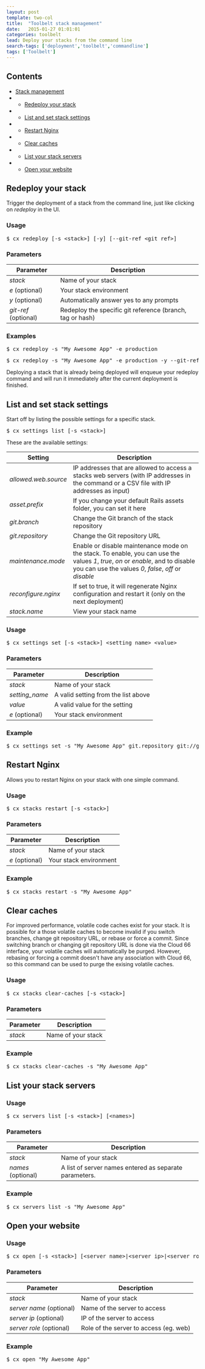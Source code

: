 ```yaml
---
layout: post
template: two-col
title:  "Toolbelt stack management"
date:   2015-01-27 01:01:01
categories: toolbelt
lead: Deploy your stacks from the command line
search-tags: ['deployment','toolbelt','commandline']
tags: ['Toolbelt']
---
```


<h2>Contents</h2>
<ul class="page-toc">
    <li><a href="#x">Stack management</a></li>
            <li>
                <ul>
                <li><a href="#redeploy">Redeploy your stack</a></li>
                </ul>
            </li>
            <li>
                <ul>
                <li><a href="#list-set">List and set stack settings</a></li>
                </ul>
            </li>
            <li>
                <ul>
                <li><a href="#restart">Restart Nginx</a></li>
                </ul>
            </li> 
            <li>
                <ul>
                <li><a href="#clear">Clear caches</a></li>
                </ul>
            </li>
            <li>
                <ul>
                <li><a href="#list">List your stack servers</a></li>
                </ul>
            </li>              
            <li>
                <ul>
                <li><a href="#open">Open your website</a></li>
                </ul>
            </li>                                                                               
</ul>

<h2 id="redeploy">Redeploy your stack</h2>

Trigger the deployment of a stack from the command line, just like clicking on <i>redeploy</i> in the UI.

<h3 id="usage-redeploy">Usage</h3>

<pre class="prettyprint">
$ cx redeploy [-s &lt;stack&gt;] [-y] [--git-ref &lt;git_ref&gt;]
</pre>

<h3 id="params-redeploy">Parameters</h3>
<table class='table table-bordered table-striped table-small'>
    <thead>
        <tr>
            <th align="center">Parameter</th>
            <th align="center">Description</th>
        </tr>
    </thead>
    <tbody>
        <tr>
            <td><i>stack</i></td>
            <td>Name of your stack</td>
        </tr>
        <tr>
        	<td><i>e</i> (optional)</td>
        	<td>Your stack environment</td>
        </tr>
        <tr>
            <td><i>y</i> (optional)</td>
            <td>Automatically answer yes to any prompts</td>
        </tr>
        <tr>
            <td><i>git-ref</i> (optional)</td>
            <td>Redeploy the specific git reference (branch, tag or hash)</td>
        </tr>
    </tbody>
</table>

<h3 id="example-redeploy">Examples</h3>

<pre class="prettyprint">
$ cx redeploy -s "My Awesome App" -e production
</pre>
<pre class="prettyprint">
$ cx redeploy -s "My Awesome App" -e production -y --git-ref my_git_ref_value
</pre>

Deploying a stack that is already being deployed will enqueue your redeploy command and will run it immediately after the current deployment is finished.

<h2 id="list-set">List and set stack settings</h2>

Start off by listing the possible settings for a specific stack.

<pre class="prettyprint">
$ cx settings list [-s &lt;stack&gt;]
</pre>

These are the available settings:

<table class='table table-bordered table-striped table-small'>
    <thead>
        <tr>
            <th align="center">Setting</th>
            <th align="center">Description</th>
        </tr>
    </thead>
    <tbody>
        <tr>
            <td><i>allowed.web.source</i></td>
            <td>IP addresses that are allowed to access a stacks web servers (with IP addresses in the command or a CSV file with IP addresses as input)</td>
        </tr>
        <tr>
            <td><i>asset.prefix</i></td>
            <td>If you change your default Rails assets folder, you can set it here</td>
        </tr>                
        <tr>
            <td><i>git.branch</i></td>
            <td>Change the Git branch of the stack repository</td>
        </tr>
        <tr>
            <td><i>git.repository</i></td>
            <td>Change the Git repository URL</td>
        </tr>
        <tr>
            <td><i>maintenance.mode</i></td>
            <td>Enable or disable maintenance mode on the stack. To enable, you can use the values <i>1</i>, <i>true</i>, <i>on</i> or <i>enable</i>, and to disable you can use the values <i>0</i>, <i>false</i>, <i>off</i> or <i>disable</i></td>
        </tr>        
        <tr>
            <td><i>reconfigure.nginx</i></td>
            <td>If set to true, it will regenerate Nginx configuration and restart it (only on the next deployment)</td>
        </tr>
        <tr>
            <td><i>stack.name</i></td>
            <td>View your stack name</td>
        </tr>
    </tbody>
</table>



<h3 id="usage">Usage</h3>

<pre class="prettyprint">
$ cx settings set [-s &lt;stack&gt;] &lt;setting_name&gt; &lt;value&gt;
</pre>

<h3 id="parameters">Parameters</h3>

<table class='table table-bordered table-striped table-small'>
    <thead>
        <tr>
            <th align="center">Parameter</th>
            <th align="center">Description</th>
        </tr>
    </thead>
    <tbody>
        <tr>
            <td><i>stack</i></td>
            <td>Name of your stack</td>
        </tr>
        <tr>
            <td><i>setting_name</i></td>
            <td>A valid setting from the list above</td>
        </tr>
        <tr>
            <td><i>value</i></td>
            <td>A valid value for the setting</td>
        </tr>
        <tr>
            <td><i>e</i> (optional)</td>
            <td>Your stack environment</td>
        </tr>
    </tbody>
</table>

<h3 id="example">Example</h3>

<pre class="prettyprint">
$ cx settings set -s "My Awesome App" git.repository git://github.com/cloud66-samples/rails-mysql.git -e production
</pre>

<h2 id="restart">Restart Nginx</h2>
Allows you to restart Nginx on your stack with one simple command.

<h3 id="restart-usage">Usage</h3>

<pre class="prettyprint">
$ cx stacks restart [-s &lt;stack&gt;]
</pre>

<h3 id="restart-params">Parameters</h3>
<table class='table table-bordered table-striped table-small'>
    <thead>
        <tr>
            <th align="center">Parameter</th>
            <th align="center">Description</th>
        </tr>
    </thead>
    <tbody>
        <tr>
            <td><i>stack</i></td>
            <td>Name of your stack</td>
        </tr>
        <tr>
            <td><i>e</i> (optional)</td>
            <td>Your stack environment</td>
        </tr>
    </tbody>
</table>

<h3 id="restart-example">Example</h3>

<pre class="prettyprint">
$ cx stacks restart -s "My Awesome App"
</pre>

<h2 id="clear">Clear caches</h2>
For improved performance, volatile code caches exist for your stack. It is possible for a those volatile caches to become invalid if you switch branches, change git repository URL, or rebase or force a commit. Since switching branch or changing git repository URL is done via the Cloud 66 interface, your volatile caches will automatically be purged. However, rebasing or forcing a commit doesn't have any association with Cloud 66, so this command can be used to purge the exising volatile caches.

<h3 id="x-usage">Usage</h3>

<pre class="prettyprint">
$ cx stacks clear-caches [-s &lt;stack&gt;]
</pre>

<h3 id="x-params">Parameters</h3>
<table class='table table-bordered table-striped table-small'>
    <thead>
        <tr>
            <th align="center">Parameter</th>
            <th align="center">Description</th>
        </tr>
    </thead>
    <tbody>
        <tr>
            <td><i>stack</i></td>
            <td>Name of your stack</td>
        </tr>
    </tbody>
</table>

<h3 id="x-example">Example</h3>

<pre class="prettyprint">
$ cx stacks clear-caches -s "My Awesome App"
</pre>

<h2 id="list">List your stack servers</h2>
<h3 id="y-usage">Usage</h3>

<pre class="prettyprint">
$ cx servers list [-s &lt;stack&gt;] [&lt;names&gt;]
</pre>

<h3 id="y-params">Parameters</h3>
<table class='table table-bordered table-striped table-small'>
    <thead>
        <tr>
            <th align="center">Parameter</th>
            <th align="center">Description</th>
        </tr>
    </thead>
    <tbody>
        <tr>
            <td><i>stack</i></td>
            <td>Name of your stack</td>
        </tr>
        <tr>
            <td><i>names</i> (optional)</td>
            <td>A list of server names entered as separate parameters.</td>
        </tr>
    </tbody>
</table>

<h3 id="y-example">Example</h3>

<pre class="prettyprint">
$ cx servers list -s "My Awesome App"
</pre>


<h2 id="open">Open your website</h2>
<h3 id="z-usage">Usage</h3>

<pre class="prettyprint">
$ cx open [-s &lt;stack&gt;] [&lt;server name&gt;|&lt;server ip&gt;|&lt;server role&gt;]
</pre>

<h3 id="z-params">Parameters</h3>
<table class='table table-bordered table-striped table-small'>
    <thead>
        <tr>
            <th align="center">Parameter</th>
            <th align="center">Description</th>
        </tr>
    </thead>
    <tbody>
        <tr>
            <td><i>stack</i></td>
            <td>Name of your stack</td>
        </tr>
        <tr>
            <td><i>server name</i> (optional)</td>
            <td>Name of the server to access</td>
        </tr>
        <tr>
            <td><i>server ip</i> (optional)</td>
            <td>IP of the server to access</td>
        </tr>
        <tr>
            <td><i>server role</i> (optional)</td>
            <td>Role of the server to access (eg. web)</td>
        </tr>
    </tbody>
</table>

<h3 id="z-example">Example</h3>

<pre class="prettyprint">
$ cx open "My Awesome App"
</pre>